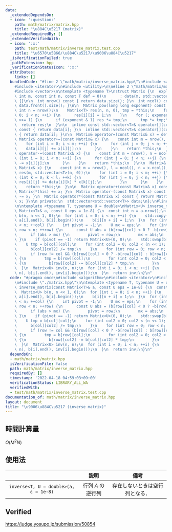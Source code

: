 ```yaml
---
data:
  _extendedDependsOn:
  - icon: ':question:'
    path: math/matrix/matrix.hpp
    title: "\u884C\u5217 (matrix)"
  _extendedRequiredBy: []
  _extendedVerifiedWith:
  - icon: ':x:'
    path: test/math/matrix/inverse_matrix.test.cpp
    title: "\u6570\u5B66/\u884C\u5217/\u9006\u884C\u5217"
  _isVerificationFailed: true
  _pathExtension: hpp
  _verificationStatusIcon: ':x:'
  attributes:
    links: []
  bundledCode: "#line 2 \"math/matrix/inverse_matrix.hpp\"\n#include <algorithm>\n\
    #include <iterator>\n#include <utility>\n\n#line 2 \"math/matrix/matrix.hpp\"\n\
    #include <vector>\n\ntemplate <typename T>\nstruct Matrix {\n  explicit Matrix(const\
    \ int m, const int n, const T def = 0)\n      : data(m, std::vector<T>(n, def))\
    \ {}\n\n  int nrow() const { return data.size(); }\n  int ncol() const { return\
    \ data.front().size(); }\n\n  Matrix pow(long long exponent) const {\n    const\
    \ int n = nrow();\n    Matrix<T> res(n, n, 0), tmp = *this;\n    for (int i =\
    \ 0; i < n; ++i) {\n      res[i][i] = 1;\n    }\n    for (; exponent > 0; exponent\
    \ >>= 1) {\n      if (exponent & 1) res *= tmp;\n      tmp *= tmp;\n    }\n  \
    \  return res;\n  }\n\n  inline const std::vector<T>& operator[](const int i)\
    \ const { return data[i]; }\n  inline std::vector<T>& operator[](const int i)\
    \ { return data[i]; }\n\n  Matrix& operator=(const Matrix& x) = default;\n\n \
    \ Matrix& operator+=(const Matrix& x) {\n    const int m = nrow(), n = ncol();\n\
    \    for (int i = 0; i < m; ++i) {\n      for (int j = 0; j < n; ++j) {\n    \
    \    data[i][j] += x[i][j];\n      }\n    }\n    return *this;\n  }\n\n  Matrix&\
    \ operator-=(const Matrix& x) {\n    const int m = nrow(), n = ncol();\n    for\
    \ (int i = 0; i < m; ++i) {\n      for (int j = 0; j < n; ++j) {\n        data[i][j]\
    \ -= x[i][j];\n      }\n    }\n    return *this;\n  }\n\n  Matrix& operator*=(const\
    \ Matrix& x) {\n    const int m = nrow(), l = ncol(), n = x.ncol();\n    std::vector<std::vector<T>>\
    \ res(m, std::vector<T>(n, 0));\n    for (int i = 0; i < m; ++i) {\n      for\
    \ (int k = 0; k < l; ++k) {\n        for (int j = 0; j < n; ++j) {\n         \
    \ res[i][j] += data[i][k] * x[k][j];\n        }\n      }\n    }\n    data.swap(res);\n\
    \    return *this;\n  }\n\n  Matrix operator+(const Matrix& x) const { return\
    \ Matrix(*this) += x; }\n  Matrix operator-(const Matrix& x) const { return Matrix(*this)\
    \ -= x; }\n  Matrix operator*(const Matrix& x) const { return Matrix(*this) *=\
    \ x; }\n\n private:\n  std::vector<std::vector<T>> data;\n};\n#line 7 \"math/matrix/inverse_matrix.hpp\"\
    \n\ntemplate <typename T, typename U = double>\nMatrix<U> inverse_matrix(const\
    \ Matrix<T>& a, const U eps = 1e-8) {\n  const int n = a.nrow();\n  Matrix<U>\
    \ b(n, n << 1, 0);\n  for (int i = 0; i < n; ++i) {\n    std::copy(a[i].begin(),\
    \ a[i].end(), b[i].begin());\n    b[i][n + i] = 1;\n  }\n  for (int col = 0; col\
    \ < n; ++col) {\n    int pivot = -1;\n    U mx = eps;\n    for (int row = col;\
    \ row < n; ++row) {\n      const U abs = (b[row][col] < 0 ? -b[row][col] : b[row][col]);\n\
    \      if (abs > mx) {\n        pivot = row;\n        mx = abs;\n      }\n   \
    \ }\n    if (pivot == -1) return Matrix<U>(0, 0);\n    std::swap(b[col], b[pivot]);\n\
    \    U tmp = b[col][col];\n    for (int col2 = 0; col2 < (n << 1); ++col2) {\n\
    \      b[col][col2] /= tmp;\n    }\n    for (int row = 0; row < n; ++row) {\n\
    \      if (row != col && (b[row][col] < 0 ? -b[row][col] : b[row][col]) > eps)\
    \ {\n        tmp = b[row][col];\n        for (int col2 = 0; col2 < (n << 1); ++col2)\
    \ {\n          b[row][col2] -= b[col][col2] * tmp;\n        }\n      }\n    }\n\
    \  }\n  Matrix<U> inv(n, n);\n  for (int i = 0; i < n; ++i) {\n    std::copy(std::next(b[i].begin(),\
    \ n), b[i].end(), inv[i].begin());\n  }\n  return inv;\n}\n"
  code: "#pragma once\n#include <algorithm>\n#include <iterator>\n#include <utility>\n\
    \n#include \"./matrix.hpp\"\n\ntemplate <typename T, typename U = double>\nMatrix<U>\
    \ inverse_matrix(const Matrix<T>& a, const U eps = 1e-8) {\n  const int n = a.nrow();\n\
    \  Matrix<U> b(n, n << 1, 0);\n  for (int i = 0; i < n; ++i) {\n    std::copy(a[i].begin(),\
    \ a[i].end(), b[i].begin());\n    b[i][n + i] = 1;\n  }\n  for (int col = 0; col\
    \ < n; ++col) {\n    int pivot = -1;\n    U mx = eps;\n    for (int row = col;\
    \ row < n; ++row) {\n      const U abs = (b[row][col] < 0 ? -b[row][col] : b[row][col]);\n\
    \      if (abs > mx) {\n        pivot = row;\n        mx = abs;\n      }\n   \
    \ }\n    if (pivot == -1) return Matrix<U>(0, 0);\n    std::swap(b[col], b[pivot]);\n\
    \    U tmp = b[col][col];\n    for (int col2 = 0; col2 < (n << 1); ++col2) {\n\
    \      b[col][col2] /= tmp;\n    }\n    for (int row = 0; row < n; ++row) {\n\
    \      if (row != col && (b[row][col] < 0 ? -b[row][col] : b[row][col]) > eps)\
    \ {\n        tmp = b[row][col];\n        for (int col2 = 0; col2 < (n << 1); ++col2)\
    \ {\n          b[row][col2] -= b[col][col2] * tmp;\n        }\n      }\n    }\n\
    \  }\n  Matrix<U> inv(n, n);\n  for (int i = 0; i < n; ++i) {\n    std::copy(std::next(b[i].begin(),\
    \ n), b[i].end(), inv[i].begin());\n  }\n  return inv;\n}\n"
  dependsOn:
  - math/matrix/matrix.hpp
  isVerificationFile: false
  path: math/matrix/inverse_matrix.hpp
  requiredBy: []
  timestamp: '2022-04-18 04:59:03+09:00'
  verificationStatus: LIBRARY_ALL_WA
  verifiedWith:
  - test/math/matrix/inverse_matrix.test.cpp
documentation_of: math/matrix/inverse_matrix.hpp
layout: document
title: "\u9006\u884C\u5217 (inverse matrix)"
---
```



## 時間計算量

$O(M^2 N)$


## 使用法

||説明|備考|
|:--:|:--:|:--:|
|`inverse<T, U = double>(a, ε = 1e-8)`|行列 $A$ の逆行列|存在しないときは空行列となる．|


## Verified

https://judge.yosupo.jp/submission/50854
